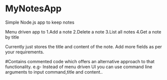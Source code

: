 # MyNotesApp
Simple Node.js app to keep notes

Menu driven app to
1.Add a note
2.Delete a note
3.List all notes
4.Get a note by title


Currently just stores the title and content of the note. Add more fields as per your requirements.

#Contains commented code which offers an alternative approach to that functionality.
e.g- Instead of menu driven UI you can use command line arguments to input command,title and content..
